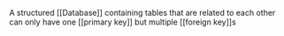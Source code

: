 A structured [[Database]] containing tables that are related to each other
can only have one [[primary key]] but multiple [[foreign key]]s